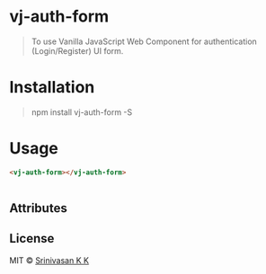 # vj-auth-form

> To use Vanilla JavaScript Web Component for authentication (Login/Register) UI form.

# Installation

> npm install vj-auth-form -S

# Usage

```html
<vj-auth-form></vj-auth-form>
```

```javascript

```

## Attributes

### 

## License
MIT &copy; [Srinivasan K K](https://srinivasankk.com)
